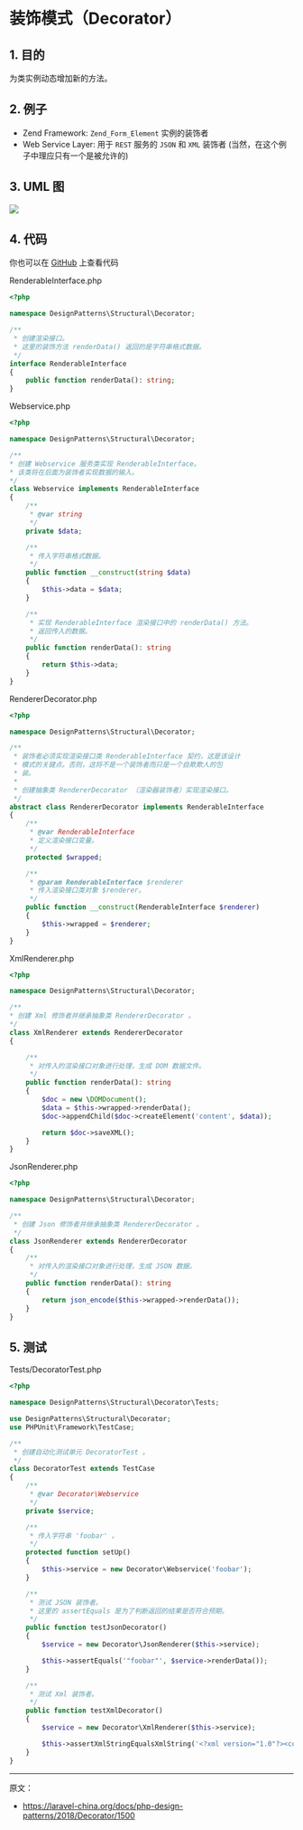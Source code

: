 # 装饰模式（Decorator）

## 1. 目的

为类实例动态增加新的方法。

## 2. 例子

- Zend Framework: `Zend_Form_Element` 实例的装饰者
- Web Service Layer: 用于 `REST` 服务的 `JSON` 和 `XML` 装饰者 (当然，在这个例子中理应只有一个是被允许的)

## 3. UML 图

![](https://lccdn.phphub.org/uploads/images/201803/19/1/HsGmgG5UIm.png)

## 4. 代码

你也可以在 [GitHub](https://github.com/domnikl/DesignPatternsPHP/tree/master/Structural/Decorator) 上查看代码

RenderableInterface.php

```php
<?php

namespace DesignPatterns\Structural\Decorator;

/**
 * 创建渲染接口。
 * 这里的装饰方法 renderData() 返回的是字符串格式数据。
 */
interface RenderableInterface
{
    public function renderData(): string;
}
```

Webservice.php

```php
<?php

namespace DesignPatterns\Structural\Decorator;

/**
* 创建 Webservice 服务类实现 RenderableInterface。
* 该类将在后面为装饰者实现数据的输入。
*/
class Webservice implements RenderableInterface
{
    /**
     * @var string
     */
    private $data;

    /**
     * 传入字符串格式数据。
     */
    public function __construct(string $data)
    {
        $this->data = $data;
    }

    /**
     * 实现 RenderableInterface 渲染接口中的 renderData() 方法。
     * 返回传入的数据。
     */
    public function renderData(): string
    {
        return $this->data;
    }
}
```

RendererDecorator.php

```php
<?php

namespace DesignPatterns\Structural\Decorator;

/**
 * 装饰者必须实现渲染接口类 RenderableInterface 契约，这是该设计
 * 模式的关键点。否则，这将不是一个装饰者而只是一个自欺欺人的包
 * 装。
 * 
 * 创建抽象类 RendererDecorator （渲染器装饰者）实现渲染接口。
 */
abstract class RendererDecorator implements RenderableInterface
{
    /**
     * @var RenderableInterface
     * 定义渲染接口变量。
     */
    protected $wrapped;

    /**
     * @param RenderableInterface $renderer
     * 传入渲染接口类对象 $renderer。
     */
    public function __construct(RenderableInterface $renderer)
    {
        $this->wrapped = $renderer;
    }
}
```

XmlRenderer.php

```php
<?php

namespace DesignPatterns\Structural\Decorator;

/**
* 创建 Xml 修饰者并继承抽象类 RendererDecorator 。
*/
class XmlRenderer extends RendererDecorator
{

    /**
     * 对传入的渲染接口对象进行处理，生成 DOM 数据文件。
     */
    public function renderData(): string
    {
        $doc = new \DOMDocument();
        $data = $this->wrapped->renderData();
        $doc->appendChild($doc->createElement('content', $data));

        return $doc->saveXML();
    }
}
```

JsonRenderer.php

```php
<?php

namespace DesignPatterns\Structural\Decorator;

/**
 * 创建 Json 修饰者并继承抽象类 RendererDecorator 。
 */
class JsonRenderer extends RendererDecorator
{
    /**
     * 对传入的渲染接口对象进行处理，生成 JSON 数据。
     */
    public function renderData(): string
    {
        return json_encode($this->wrapped->renderData());
    }
}
```

## 5. 测试

Tests/DecoratorTest.php

```php
<?php

namespace DesignPatterns\Structural\Decorator\Tests;

use DesignPatterns\Structural\Decorator;
use PHPUnit\Framework\TestCase;

/**
 * 创建自动化测试单元 DecoratorTest 。
 */
class DecoratorTest extends TestCase
{
    /**
     * @var Decorator\Webservice
     */
    private $service;

    /** 
     * 传入字符串 'foobar' 。
     */
    protected function setUp()
    {
        $this->service = new Decorator\Webservice('foobar');
    }

    /**
     * 测试 JSON 装饰者。
     * 这里的 assertEquals 是为了判断返回的结果是否符合预期。
     */
    public function testJsonDecorator()
    {
        $service = new Decorator\JsonRenderer($this->service);

        $this->assertEquals('"foobar"', $service->renderData());
    }

    /**
     * 测试 Xml 装饰者。
     */
    public function testXmlDecorator()
    {
        $service = new Decorator\XmlRenderer($this->service);

        $this->assertXmlStringEqualsXmlString('<?xml version="1.0"?><content>foobar</content>', $service->renderData());
    }
}
```

----

原文：

- https://laravel-china.org/docs/php-design-patterns/2018/Decorator/1500